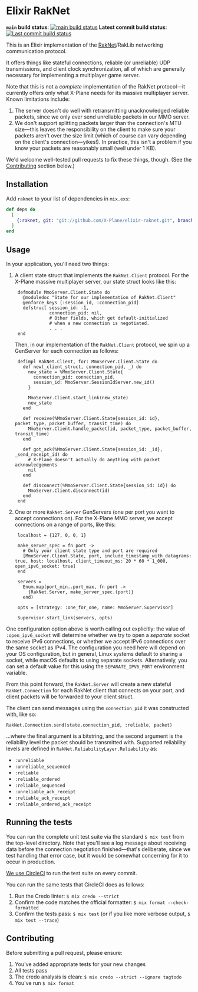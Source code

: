 # Elixir RakNet

**`main` build status**: [![main build status](https://circleci.com/gh/X-Plane/elixir-raknet/tree/main.svg?style=svg)](https://circleci.com/gh/X-Plane/elixir-raknet/tree/main) **Latest commit build status**: [![Last commit build status](https://circleci.com/gh/X-Plane/elixir-raknet.svg?style=svg)](https://circleci.com/gh/X-Plane/elixir-raknet)

This is an Elixir implementation of the [RakNet](https://github.com/facebookarchive/RakNet)/RakLib networking communication protocol.

It offers things like stateful connections, reliable (or unreliable) UDP transmissions, and client clock synchronization, all of which are generally necessary for implementing a multiplayer game server. 

Note that this is not a *complete* implementation of the RakNet protocol—it currently offers only what X-Plane needs for its massive multiplayer server. Known limitations include:

1. The server doesn't do well with retransmitting unacknowledged reliable packets, since we only ever send unreliable packets in our MMO server. 
2. We don't support splitting packets larger than the connection's MTU size—this leaves the responsibility on the client to make sure your packets aren't over the size limit (which of course can vary depending on the client's connection—yikes!). In practice, this isn't a problem if you know your packets are reasonably small (well under 1 KB).

We'd welcome well-tested pull requests to fix these things, though. (See the [Contributing](#contributing) section below.)

## Installation

Add `raknet` to your list of dependencies in `mix.exs`:

```elixir
def deps do
  [
    {:raknet, git: "git://github.com/X-Plane/elixir-raknet.git", branch: "main"},
  ]
end
```

## Usage

In your application, you'll need two things:

1. A client state struct that implements the `RakNet.Client` protocol. For the X-Plane massive multiplayer server, our state struct looks like this:

        defmodule MmoServer.Client.State do
          @moduledoc "State for our implementation of RakNet.Client"
          @enforce_keys [:session_id, :connection_pid]
          defstruct session_id: -1,
                    connection_pid: nil,
                    # Other fields, which get default-initialized
                    # when a new connection is negotiated. 
                    . . . 
        end

    Then, in our implementation of the `RakNet.Client` protocol, we spin up a GenServer for each connection as follows:

        defimpl RakNet.Client, for: MmoServer.Client.State do
          def new(_client_struct, connection_pid, _) do
            new_state = %MmoServer.Client.State{
              connection_pid: connection_pid,
              session_id: MmoServer.SessionIdServer.new_id()
            }
   
            MmoServer.Client.start_link(new_state)
            new_state
          end
        
          def receive(%MmoServer.Client.State{session_id: id}, packet_type, packet_buffer, transit_time) do
            MmoServer.Client.handle_packet(id, packet_type, packet_buffer, transit_time)
          end
        
          def got_ack(%MmoServer.Client.State{session_id: _id}, _send_receipt_id) do
            # X-Plane doesn't actually do anything with packet acknowledgements
            nil
          end
        
          def disconnect(%MmoServer.Client.State{session_id: id}) do
            MmoServer.Client.disconnect(id)
          end
        end
   
2. One or more `RakNet.Server` GenServers (one per port you want to accept connections on). For the X-Plane MMO server, we accept connections on a range of ports, like this:

        localhost = {127, 0, 0, 1}
   
        make_server_spec = fn port ->
          # Only your client state type and port are required 
          [MmoServer.Client.State, port, include_timestamp_with_datagrams: true, host: localhost, client_timeout_ms: 20 * 60 * 1_000, open_ipv6_socket: true]
        end
     
        servers =
          Enum.map(port_min..port_max, fn port ->
            {RakNet.Server, make_server_spec.(port)}
          end)
    
        opts = [strategy: :one_for_one, name: MmoServer.Supervisor]
   
        Supervisor.start_link(servers, opts)

One configuration option above is worth calling out explicitly: the value of `:open_ipv6_socket` will determine whether we try to open a *separate* socket to receive IPv6 connections, or whether we accept IPv6 connections over the same socket as IPv4. The configuration you need here will depend on your OS configuration, but in general, Linux systems default to sharing a socket, while macOS defaults to using separate sockets. Alternatively, you can set a default value for this using the `SEPARATE_IPV6_PORT` environment variable.

From this point forward, the `RakNet.Server` will create a new stateful `RakNet.Connection` for each RakNet client that connects on your port, and client packets will be forwarded to your client struct.

The client can send messages using the `connection_pid` it was constructed with, like so:

    RakNet.Connection.send(state.connection_pid, :reliable, packet)

...where the final argument is a bitstring, and the second argument is the reliability level the packet should be transmitted with. Supported reliability levels are defined in `RakNet.ReliabilityLayer.Reliability` as:

- `:unreliable`
- `:unreliable_sequenced`
- `:reliable`
- `:reliable_ordered`
- `:reliable_sequenced`
- `:unreliable_ack_receipt`
- `:reliable_ack_receipt`
- `:reliable_ordered_ack_receipt` 

## Running the tests

You can run the complete unit test suite via the standard `$ mix test` from the top-level directory. Note that you'll see a log message about receiving data before the connection negotiation finished—that's deliberate, since we test handling that error case, but it would be somewhat concerning for it to occur in production.

[We use CircleCI](https://app.circleci.com/pipelines/github/X-Plane/elixir-raknet) to run the test suite on every commit.

You can run the same tests that CircleCI does as follows:

1. Run the Credo linter: `$ mix credo --strict`
2. Confirm the code matches the official formatter: `$ mix format --check-formatted`
3. Confirm the tests pass: `$ mix test` (or if you like more verbose output, `$ mix test --trace`)

## Contributing

Before submitting a pull request, please ensure:

1. You've added appropriate tests for your new changes
2. All tests pass
3. The credo analysis is clean: `$ mix credo --strict --ignore tagtodo`
4. You've run `$ mix format`
